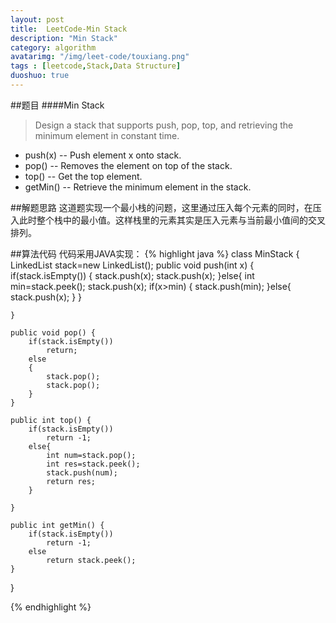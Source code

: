```yaml
---
layout: post
title:  LeetCode-Min Stack
description: "Min Stack"
category: algorithm
avatarimg: "/img/leet-code/touxiang.png"
tags : [leetcode,Stack,Data Structure]
duoshuo: true
---
```

##题目
####Min Stack
>Design a stack that supports push, pop, top, and retrieving the minimum element in constant time.
>
+ push(x) -- Push element x onto stack.
+ pop() -- Removes the element on top of the stack.
+ top() -- Get the top element.
+ getMin() -- Retrieve the minimum element in the stack.

<!-- more -->
	
##解题思路
这道题实现一个最小栈的问题，这里通过压入每个元素的同时，在压入此时整个栈中的最小值。这样栈里的元素其实是压入元素与当前最小值间的交叉排列。

##算法代码
代码采用JAVA实现：
{% highlight java %}
class MinStack {
	LinkedList<Integer> stack=new LinkedList<Integer>();
    public void push(int x) {
    	if(stack.isEmpty())
    	{
    		stack.push(x);
    		stack.push(x);
    	}else{
    		int min=stack.peek();
    		stack.push(x);
	        if(x>min)
	        {
	        	stack.push(min);
	        }else{
	        	stack.push(x);
	        }
    	}
        
    }

    public void pop() {
    	if(stack.isEmpty())
    		return;
    	else
    	{
    		stack.pop();
        	stack.pop();
    	}  
    }

    public int top() {
    	if(stack.isEmpty())
    		return -1;
    	else{
    		int num=stack.pop();
	        int res=stack.peek();
	        stack.push(num);
	        return res;
    	}
       
    }

    public int getMin() {
    	if(stack.isEmpty())
    		return -1;
    	else
        	return stack.peek();
    }
}

{% endhighlight %}






